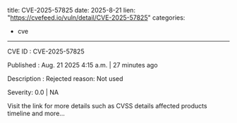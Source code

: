 
title: CVE-2025-57825
date: 2025-8-21
lien: "https://cvefeed.io/vuln/detail/CVE-2025-57825"
categories:
  - cve
---

CVE ID : CVE-2025-57825

Published :  Aug. 21
2025
4:15 a.m. | 27 minutes ago

Description : Rejected reason: Not used

Severity: 0.0 | NA

Visit the link for more details
such as CVSS details
affected products
timeline
and more...
